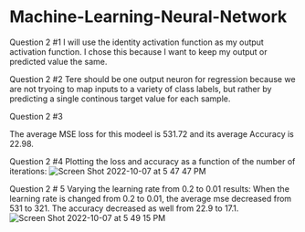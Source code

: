 # Machine-Learning-Neural-Network

Question 2 #1
I will use the identity activation function as my output activation function. I chose this because I want to keep my output or predicted value the same. 

Question 2 #2
Tere should be one output neuron for regression because we are not tryoing to map inputs to a variety of class labels, but rather by predicting a single continous target value for each sample.  

Question 2 #3

The average MSE loss for this modeel is 531.72 and its average Accuracy is 22.98.

Question 2 #4
Plotting the loss and accuracy as a function of the number of iterations: 
![Screen Shot 2022-10-07 at 5 47 47 PM](https://user-images.githubusercontent.com/89150972/194672495-5b0f57f1-d25b-43ae-9bed-380ae5bc2c78.png)

Question 2 # 5
Varying the learning rate from 0.2 to 0.01 results: 
When the learning rate is changed from 0.2 to 0.01, the average mse decreased from 531 to 321. The accuracy decreased as well from 22.9 to 17.1.
![Screen Shot 2022-10-07 at 5 49 15 PM](https://user-images.githubusercontent.com/89150972/194672617-67115b14-87be-4be3-b697-f6a9402ca414.png)

